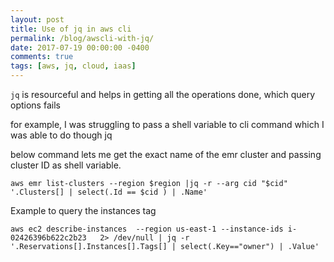 ```yaml
---
layout: post
title: Use of jq in aws cli
permalink: /blog/awscli-with-jq/
date: 2017-07-19 00:00:00 -0400
comments: true
tags: [aws, jq, cloud, iaas]
---
```

`jq` is resourceful and helps in getting all the operations done, which query options fails

for example, I was struggling to pass a shell variable to cli command which I was able to do though jq

below command lets me get the exact name of the emr cluster and passing cluster ID as shell variable.
```shell
aws emr list-clusters --region $region |jq -r --arg cid "$cid"  '.Clusters[] | select(.Id == $cid ) | .Name'
```

Example to query the instances tag

```shell
aws ec2 describe-instances  --region us-east-1 --instance-ids i-02426396b622c2b23   2> /dev/null | jq -r '.Reservations[].Instances[].Tags[] | select(.Key=="owner") | .Value'
```
